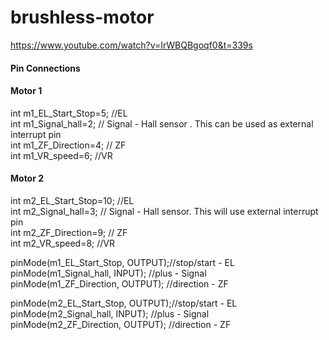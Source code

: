 # brushless-motor
https://www.youtube.com/watch?v=IrWBQBgoqf0&t=339s

<H4>Pin Connections</H4>
<H4>Motor 1</H4>
int m1_EL_Start_Stop=5;  //EL  <br>
int m1_Signal_hall=2;   // Signal - Hall sensor . This can be used as external interrupt pin<br>
int m1_ZF_Direction=4;  // ZF <br>
int m1_VR_speed=6;    //VR <br> 

<H4>Motor 2</H4>
int m2_EL_Start_Stop=10;  //EL <br>
int m2_Signal_hall=3;   // Signal - Hall sensor. This will use external interrupt pin <br>
int m2_ZF_Direction=9;  // ZF <br>
int m2_VR_speed=8;    //VR <br>


pinMode(m1_EL_Start_Stop, OUTPUT);//stop/start - EL <br>
pinMode(m1_Signal_hall, INPUT);   //plus       - Signal  <br>
pinMode(m1_ZF_Direction, OUTPUT); //direction  - ZF <br>

pinMode(m2_EL_Start_Stop, OUTPUT);//stop/start - EL <br>
pinMode(m2_Signal_hall, INPUT);   //plus       - Signal  <br>
pinMode(m2_ZF_Direction, OUTPUT); //direction  - ZF <br>
